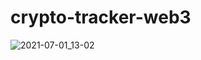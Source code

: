 # crypto-tracker-web3

![2021-07-01_13-02](https://user-images.githubusercontent.com/26010946/124084650-d8968b80-da6c-11eb-88ac-fb72da18e579.png)